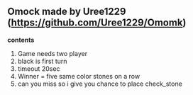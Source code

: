 Omock made by Uree1229  (https://github.com/Uree1229/Omomk)
-----------------------------------------------------------


**contents**

1. Game needs two player
2. black is first turn
3. timeout 20sec
4. Winner = five same color stones on a row
5.  can you miss so i give you chance to place check_stone
